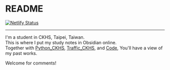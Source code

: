# README
[![Netlify Status](https://api.netlify.com/api/v1/badges/64482242-2e96-4a65-8116-1c282a99b62c/deploy-status)](https://app.netlify.com/sites/ethane-obsidian/deploys)
***
I'm a student in CKHS, Taipei, Taiwan.  
This is where I put my study notes in Obsidian online.  
Together with [Python_CKHS](https://github.com/Ethane1755/Python_CKHS), [Traffic_CKHS](https://github.com/Ethane1755/Traffic_CKHS), and [Code](https://github.com/Ethane1755/Code), You'll have a view of my past works.

Welcome for comments!
